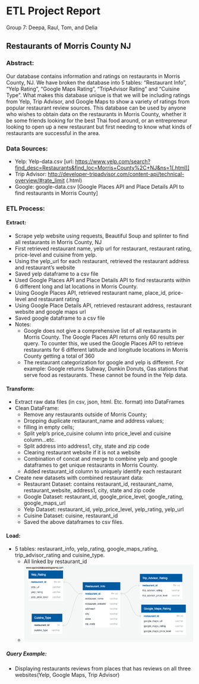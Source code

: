 # ETL Project Report
Group 7: Deepa, Raul, Tom, and Delia

## Restaurants of Morris County NJ

### Abstract:

   Our database contains information and ratings on restaurants in Morris County, NJ.  We have broken the database into 5 tables: “Restaurant Info”, “Yelp Rating”, “Google Maps Rating”, “TripAdvisor Rating” and “Cuisine Type”.  What makes this database unique is that we will be including ratings from Yelp, Trip Advisor, and Google Maps to show a variety of ratings from popular restaurant review sources.  This database can be used by anyone who wishes to obtain data on the restaurants in Morris County, whether it be some friends looking for the best Thai food around, or an entrepreneur looking to open up a new restaurant but first needing to know what kinds of restaurants are successful in the area. 

### Data Sources:
* Yelp: Yelp-data.csv 
    [url: https://www.yelp.com/search?find_desc=Restaurants&find_loc=Morris+County%2C+NJ&ns=1(.html)]
* Trip Advisor: http://developer-tripadvisor.com/content-api/technical-overview/#rate_limit (.html)
* Google: google-data.csv 
    [Google Places API and Place Details API to find restaurants in Morris County]

### ETL Process:

   #### Extract:
   * Scrape yelp website using requests, Beautiful Soup and splinter to find all restaurants in Morris County, NJ
   * First retrieved restaurant name, yelp url for restaurant, restaurant rating, price-level and cuisine from yelp.
   * Using the yelp_url for each restaurant, retrieved the restaurant address and restaurant’s website
   * Saved yelp dataframe to a csv file
   * Used Google Places API and Place Details API to find restaurants within 6 different long and lat locations in Morris County.
   * Using Google Places API, retrieved restaurant name, place_id, price-level and restaurant rating
   * Using Google Place Details API, retrieved restaurant address, restaurant website and google maps url
   * Saved google dataframe to a csv file
   * Notes: 
      * Google does not give a comprehensive list of all restaurants in Morris County. The Google Places API returns only 60 results per query. To counter              this, we used the Google Places API to retrieve restaurants for 6 different latitude and longitude locations in Morris County getting a total of 360         
      * The restaurant categorization for google and yelp is different. For example: Google returns Subway, Dunkin Donuts, Gas stations that serve food as               restaurants. These cannot be found in the Yelp data.

   #### Transform:
   * Extract raw data files (in csv, json, html. Etc. format)  into DataFrames
   * Clean DataFrame: 
        * Remove any restaurants outside of Morris County; 
        * Dropping duplicate restaurant_name and address values; 
        * filling in empty cells; 
        * Split yelp’s price_cuisine column into price_level and cuisine column...etc.
        * Split address into address1, city, state and zip code
        * Clearing restaurant website if it is not a website
        * Combination of concat and merge to combine yelp and google dataframes to get unique restaurants in Morris County.
        * Added restaurant_id column to uniquely identify each restaurant
   * Create new datasets with combined restaurant data: 
        * Restaurant Dataset: contains restaurant_id, restaurant_name, restaurant_website, address1, city, state and zip code
        * Google Dataset: restaurant_id, google_price_level, google_rating, google_maps_url
        * Yelp Dataset: restaurant_id, yelp_price_level, yelp_rating, yelp_url
        * Cuisine Dataset: cuisine, restaurant_id
        * Saved the above dataframes to csv files.


   #### Load:
   * 5 tables: restaurant_info, yelp_rating, google_maps_rating, trip_advisor_rating and cuisine_type.
        * All linked by restaurant_id
        * ![ERD](https://github.com/deliahellander/ETL-Project/blob/load/Load/ERD.png?raw=true)


   ##### Query Example:
   * Displaying restaurants reviews from places that has reviews on all three websites(Yelp, Google Maps, Trip Advisor)




